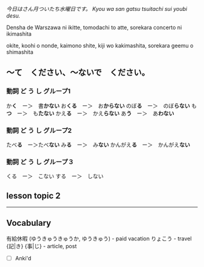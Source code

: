 *今日はさん月ついたち水曜日です。*
*Kyou wa san gatsu tsuitachi sui youbi desu.*

Densha de Warszawa ni ikitte, tomodachi to atte, sorekara concerto ni ikimashita

okite, koohi o nonde, kaimono shite, kiji wo kakimashita, sorekara geemu o shimashita

## 〜て　ください、〜ないで　ください。

### 動詞 ど う し グループ1
か**く**　ー＞　書**かない**
お**くる**　ー＞　お**からない**
のぼ**る**　ー＞　のぼ**らない**
も**つ**　ー＞　も**たない**
かえ**る**　ー＞　かえ**らない**
あ**う**　ー＞　あ**わない**

### 動詞 ど う し グループ2
たべ**る**　ー＞たべ**ない**
み**る**　ー＞　み**ない**
かんがえ**る**　ー＞　かんがえ**ない**

### 動詞 ど う し グループ３
くる　ー＞　こない
する　ー＞　しない


## lesson topic 2


---

## Vocabulary
有給休暇 (ゆうきゅうきゅうか, ゆうきゅう) - paid vacation
りょこう - travel
{記|き} {事|じ} - article, post
- [ ] Anki'd





